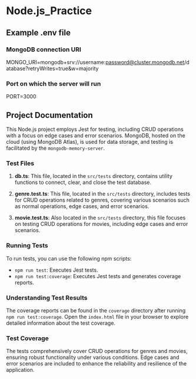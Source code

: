 # Node.js_Practice

## Example .env file

### MongoDB connection URI

MONGO_URI=mongodb+srv://username:password@cluster.mongodb.net/database?retryWrites=true&w=majority

### Port on which the server will run

PORT=3000

## Project Documentation

This Node.js project employs Jest for testing, including CRUD operations with a focus on edge cases and error scenarios. MongoDB, hosted on the cloud (using MongoDB Atlas), is used for data storage, and testing is facilitated by the `mongodb-memory-server`.

### Test Files

1. **db.ts**: This file, located in the `src/tests` directory, contains utility functions to connect, clear, and close the test database.

2. **genre.test.ts**: This file, located in the `src/tests` directory, includes tests for CRUD operations related to genres, covering various scenarios such as normal operations, edge cases, and error scenarios.

3. **movie.test.ts**: Also located in the `src/tests` directory, this file focuses on testing CRUD operations for movies, including edge cases and error scenarios.

### Running Tests

To run tests, you can use the following npm scripts:

- `npm run test`: Executes Jest tests.
- `npm run test:coverage`: Executes Jest tests and generates coverage reports.

### Understanding Test Results

The coverage reports can be found in the `coverage` directory after running `npm run test:coverage`. Open the `index.html` file in your browser to explore detailed information about the test coverage.

### Test Coverage

The tests comprehensively cover CRUD operations for genres and movies, ensuring robust functionality under various conditions. Edge cases and error scenarios are included to enhance the reliability and resilience of the application.

